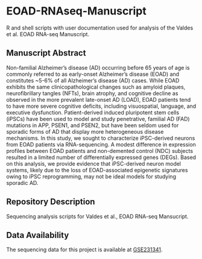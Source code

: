 # EOAD-RNAseq-Manuscript
R and shell scripts with user documentation used for analysis of the Valdes et al. EOAD RNA-seq Manuscript.

## Manuscript Abstract
Non-familial Alzheimer’s disease (AD) occurring before 65 years of age is commonly referred to as early-onset Alzheimer’s disease (EOAD) and constitutes ~5-6% of all Alzheimer’s disease (AD) cases. While EOAD exhibits the same clinicopathological changes such as amyloid plaques, neurofibrillary tangles (NFTs), brain atrophy, and cognitive decline as observed in the more prevalent late-onset AD (LOAD), EOAD patients tend to have more severe cognitive deficits, including visuospatial, language, and executive dysfunction. Patient-derived induced pluripotent stem cells (iPSCs) have been used to model and study penetrative, familial AD (FAD) mutations in APP, PSEN1, and PSEN2, but have been seldom used for sporadic forms of AD that display more heterogeneous disease mechanisms. In this study, we sought to characterize iPSC-derived neurons from EOAD patients via RNA-sequencing. A modest difference in expression profiles between EOAD patients and non-demented control (NDC) subjects resulted in a limited number of differentially expressed genes (DEGs). Based on this analysis, we provide evidence that iPSC-derived neuron model systems, likely due to the loss of EOAD-associated epigenetic signatures owing to iPSC reprogramming, may not be ideal models for studying sporadic AD. 

## Repository Description
Sequencing analysis scripts for Valdes et al., EOAD RNA-seq Mansucript. 

## Data Availability
The sequencing data for this project is available at [GSE231341](https://www.ncbi.nlm.nih.gov/geo/query/acc.cgi?acc=GSE231341).
